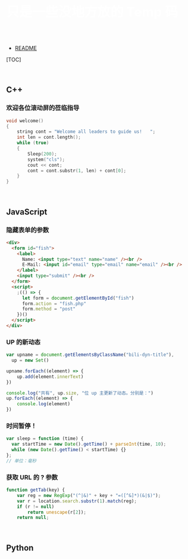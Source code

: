 <p style="font-size: 35px; color: #fff"><b>只是一些没地方放的 Temp 码</b></p><br>

- [README](../README.md)

[TOC]

<br>

## C++

### 欢迎各位滚动屏的莅临指导

```C++ {.line-numbers}
void welcome()
{
    string cont = "Welcome all leaders to guide us!   ";
    int len = cont.length();
    while (true)
    {
        Sleep(200);
        system("cls");
        cout << cont;
        cont = cont.substr(1, len) + cont[0];
    }
}
```

<br>

## JavaScript

### 隐藏表单的参数

```html {.line-numbers}
<div>
  <form id="fish">
    <label>
      Name: <input type="text" name="name" /><br />
      E-Mail: <input id="email" type="email" name="email" /><br />
    </label>
    <input type="submit" /><br />
  </form>
  <script>
    ;(() => {
      let form = document.getElementById("fish")
      form.action = "fish.php"
      form.method = "post"
    })()
  </script>
</div>
```

### UP 的新动态

```JavaScript {.line-numbers}
var upname = document.getElementsByClassName("bili-dyn-title"),
  up = new Set()

upname.forEach((element) => {
	up.add(element.innerText)
})

console.log("共有", up.size, "位 up 主更新了动态。分别是：")
up.forEach((element) => {
	console.log(element)
})
```

### 时间暂停！

```JavaScript {.line-numbers}
var sleep = function (time) {
  var startTime = new Date().getTime() + parseInt(time, 10);
  while (new Date().getTime() < startTime) {}
};
// 单位：毫秒
```

### 获取 URL 的 ? 参数

```JavaScript {.line-numbers}
function getTab(key) {
    var reg = new RegExp("(^|&)" + key + "=([^&]*)(&|$)");
    var r = location.search.substr(1).match(reg);
    if (r != null)
        return unescape(r[2]);
    return null;
```

<br>

## Python
